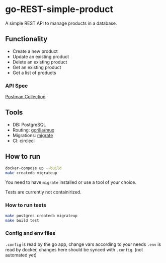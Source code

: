 # go-REST-simple-product

A simple REST API to manage products in a database.

## Functionality

* Create a new product
* Update an existing product
* Delete an existing product
* Get an existing product
* Get a list of products

### API Spec

[Postman Collection](https://documenter.getpostman.com/view/13097698/TVRoYmdb)

## Tools

* DB: PostgreSQL
* Routing: [gorilla/mux](https://github.com/gorilla/mux)
* Migrations: [migrate](https://github.com/golang-migrate/migrate)
* CI: circleci

## How to run

```bash
docker-compose up --build
make createdb migrateup
```

You need to have `migrate` installed or use a tool of your choice.

Tests are currently not containirized.

### How to run tests

```bash
make postgres createdb migrateup
make build test
```

### Config and env files

`.config` is read by the go app, change vars according to your needs
`.env` is read by docker, changes here should be synced with `.config`. (not automated yet)
